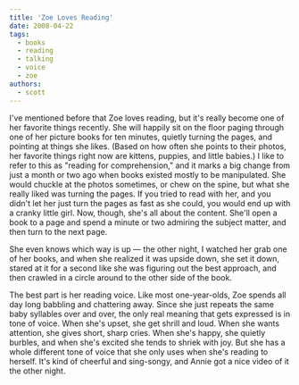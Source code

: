 ```yaml
---
title: 'Zoe Loves Reading'
date: 2008-04-22
tags:
  - books
  - reading
  - talking
  - voice
  - zoe
authors:
  - scott
---
```


I've mentioned before that Zoe loves reading, but it's really become one of her favorite things recently. She will happily sit on the floor paging through one of her picture books for ten minutes, quietly turning the pages, and pointing at things she likes. (Based on how often she points to their photos, her favorite things right now are kittens, puppies, and little babies.) I like to refer to this as "reading for comprehension," and it marks a big change from just a month or two ago when books existed mostly to be manipulated. She would chuckle at the photos sometimes, or chew on the spine, but what she really liked was turning the pages. If you tried to read with her, and you didn't let her just turn the pages as fast as she could, you would end up with a cranky little girl. Now, though, she's all about the content. She'll open a book to a page and spend a minute or two admiring the subject matter, and then turn to the next page.

She even knows which way is up — the other night, I watched her grab one of her books, and when she realized it was upside down, she set it down, stared at it for a second like she was figuring out the best approach, and then crawled in a circle around to the other side of the book.

The best part is her reading voice. Like most one-year-olds, Zoe spends all day long babbling and chattering away. Since she just repeats the same baby syllables over and over, the only real meaning that gets expressed is in tone of voice. When she's upset, she get shrill and loud. When she wants attention, she gives short, sharp cries. When she's happy, she quietly burbles, and when she's excited she tends to shriek with joy. But she has a whole different tone of voice that she only uses when she's reading to herself. It's kind of cheerful and sing-songy, and Annie got a nice video of it the other night.
